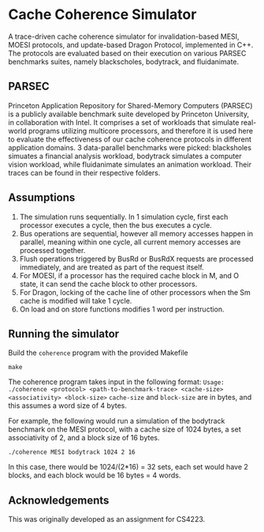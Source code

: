 # Cache Coherence Simulator
A trace-driven cache coherence simulator for invalidation-based MESI, MOESI protocols, and update-based Dragon Protocol, implemented in C++. The protocols are evaluated based on their execution on various PARSEC benchmarks suites, namely blackscholes, bodytrack, and fluidanimate.

## PARSEC
Princeton Application Repository for Shared-Memory Computers (PARSEC) is a publicly available benchmark suite developed by Princeton University, in collaboration with Intel. It comprises a set of workloads that simulate real-world programs utilizing multicore processors, and therefore it is used here to evaluate the effectiveness of our cache coherence protocols in different application domains. 3 data-parallel benchmarks were picked: blacksholes simuates a financial analysis workload, bodytrack simulates a computer vision workload, while fluidanimate simulates an animation workload. Their traces can be found in their respective folders.

## Assumptions
1. The simulation runs sequentially. In 1 simulation cycle, first each processor executes a cycle, then the bus executes a cycle.
1. Bus operations are sequential, however all memory accesses happen in parallel, meaning within one cycle, all current memory accesses are processed together.
1. Flush operations triggered by BusRd or BusRdX requests are processed immediately, and are treated as part of the request itself.
1. For MOESI, if a processor has the required cache block in M, and O state, it can send the cache block to other processors.
1. For Dragon, locking of the cache line of other processors when the Sm cache is modified will take 1 cycle.
1. On load and on store functions modifies 1 word per instruction.


## Running the simulator
Build the `coherence` program with the provided Makefile
```
make
```
The coherence program takes input in the following format: `Usage: ./coherence <protocol> <path-to-benchmark-trace> <cache-size> <associativity> <block-size>`
`cache-size` and `block-size` are in bytes, and this assumes a word size of 4 bytes.

For example, the following would run a simulation of the bodytrack benchmark on the MESI protocol, with a cache size of 1024 bytes, a set associativity of 2, and a block size of 16 bytes.
```
./coherence MESI bodytrack 1024 2 16
```
In this case, there would be 1024/(2*16) = 32 sets, each set would have 2 blocks, and each block would be 16 bytes = 4 words.

## Acknowledgements
This was originally developed as an assignment for CS4223.
